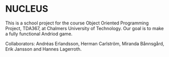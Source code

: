 # NUCLEUS

This is a school project for the course Object Oriented Programming Project, TDA367, at Chalmers University of Technology. Our goal is to make a fully functional Andriod game.

Collaborators: Andréas Erlandsson, Herman Carlström, Miranda Bånnsgård, Erik Jansson and Hannes Lagerroth.
